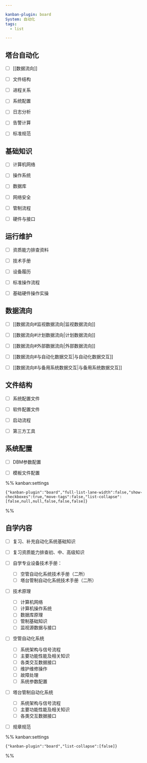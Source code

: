 ```yaml
---

kanban-plugin: board
System: 自动化
tags:
  - list

---
```


## 塔台自动化

- [ ] [[数据流向]]
- [ ] 文件结构
- [ ] 进程关系
- [ ] 系统配置
- [ ] 日志分析
- [ ] 告警计算
- [ ] 标准规范


## 基础知识

- [ ] 计算机网络
- [ ] 操作系统
- [ ] 数据库
- [ ] 网络安全
- [ ] 管制流程
- [ ] 硬件与接口


## 运行维护

- [ ] 资质能力排查资料
- [ ] 技术手册
- [ ] 设备履历
- [ ] 标准操作流程
- [ ] 基础硬件操作实操


## 数据流向

- [ ] [[数据流向#监视数据流向|监视数据流向]] 
- [ ] [[数据流向#计划数据流向|计划数据流向]]
- [ ] [[数据流向#外部数据流向|外部数据流向]]
- [ ] [[数据流向#与自动化数据交互|与自动化数据交互]]
- [ ] [[数据流向#与备用系统数据交互|与备用系统数据交互]]


## 文件结构

- [ ] 系统配置文件
- [ ] 软件配置文件
- [ ] 启动流程
- [ ] 第三方工具


## 系统配置

- [ ] DBM参数配置
- [ ] 模板文件配置




%% kanban:settings
```
{"kanban-plugin":"board","full-list-lane-width":false,"show-checkboxes":true,"move-tags":false,"list-collapse":[false,null,null,false,false,false]}
```
%%
## 自学内容

- [ ] 复习、补充自动化系统基础知识
- [ ] 复习资质能力排查初、中、高级知识
- [ ] 自学专业设备技术手册：  
	- [ ] 空管自动化系统技术手册（二所）  
	- [ ] 塔台管制自动化系统技术手册（二所）
- [ ] 技术原理
	- [ ] 计算机网络
	- [ ] 计算机操作系统
	- [ ] 数据库原理
	- [ ] 管制基础知识
	- [ ] 监视源数据与接口
- [ ] 空管自动化系统
	- [ ] 系统架构与信号流程
	- [ ] 主要功能性能及相关知识
	- [ ] 各类交互数据接口
	- [ ] 维护维修操作
	- [ ] 故障处理
	- [ ] 系统参数配置
- [ ] 塔台管制自动化系统
	- [ ] 系统架构与信号流程
	- [ ] 主要功能性能及相关知识
	- [ ] 各类交互数据接口
- [ ] 规章规范




%% kanban:settings
```
{"kanban-plugin":"board","list-collapse":[false]}
```
%%